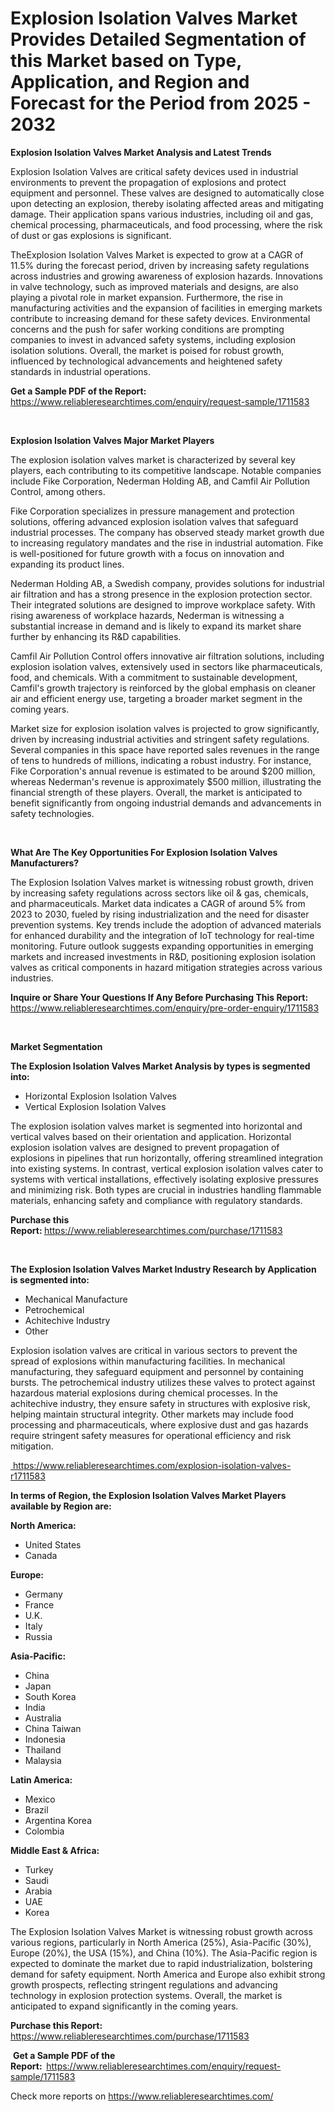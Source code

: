 <p><h1>Explosion Isolation Valves Market Provides Detailed Segmentation of this Market based on Type, Application, and Region and Forecast for the Period from 2025 - 2032</h1></p><p><strong>Explosion Isolation Valves Market Analysis and Latest Trends</strong></p>
<p><p>Explosion Isolation Valves are critical safety devices used in industrial environments to prevent the propagation of explosions and protect equipment and personnel. These valves are designed to automatically close upon detecting an explosion, thereby isolating affected areas and mitigating damage. Their application spans various industries, including oil and gas, chemical processing, pharmaceuticals, and food processing, where the risk of dust or gas explosions is significant.</p><p>TheExplosion Isolation Valves Market is expected to grow at a CAGR of 11.5% during the forecast period, driven by increasing safety regulations across industries and growing awareness of explosion hazards. Innovations in valve technology, such as improved materials and designs, are also playing a pivotal role in market expansion. Furthermore, the rise in manufacturing activities and the expansion of facilities in emerging markets contribute to increasing demand for these safety devices. Environmental concerns and the push for safer working conditions are prompting companies to invest in advanced safety systems, including explosion isolation solutions. Overall, the market is poised for robust growth, influenced by technological advancements and heightened safety standards in industrial operations.</p></p>
<p><strong>Get a Sample PDF of the Report:&nbsp;</strong> <a href="https://www.reliableresearchtimes.com/enquiry/request-sample/1711583?utm_campaign=2220&utm_medium=2&utm_source=Github&utm_content=ia&utm_term=08042025&utm_id=explosion-isolation-valves">https://www.reliableresearchtimes.com/enquiry/request-sample/1711583</a></p>
<p>&nbsp;</p>
<p><strong>Explosion Isolation Valves Major Market Players</strong></p>
<p><p>The explosion isolation valves market is characterized by several key players, each contributing to its competitive landscape. Notable companies include Fike Corporation, Nederman Holding AB, and Camfil Air Pollution Control, among others.</p><p>Fike Corporation specializes in pressure management and protection solutions, offering advanced explosion isolation valves that safeguard industrial processes. The company has observed steady market growth due to increasing regulatory mandates and the rise in industrial automation. Fike is well-positioned for future growth with a focus on innovation and expanding its product lines.</p><p>Nederman Holding AB, a Swedish company, provides solutions for industrial air filtration and has a strong presence in the explosion protection sector. Their integrated solutions are designed to improve workplace safety. With rising awareness of workplace hazards, Nederman is witnessing a substantial increase in demand and is likely to expand its market share further by enhancing its R&D capabilities.</p><p>Camfil Air Pollution Control offers innovative air filtration solutions, including explosion isolation valves, extensively used in sectors like pharmaceuticals, food, and chemicals. With a commitment to sustainable development, Camfil's growth trajectory is reinforced by the global emphasis on cleaner air and efficient energy use, targeting a broader market segment in the coming years.</p><p>Market size for explosion isolation valves is projected to grow significantly, driven by increasing industrial activities and stringent safety regulations. Several companies in this space have reported sales revenues in the range of tens to hundreds of millions, indicating a robust industry. For instance, Fike Corporation's annual revenue is estimated to be around $200 million, whereas Nederman's revenue is approximately $500 million, illustrating the financial strength of these players. Overall, the market is anticipated to benefit significantly from ongoing industrial demands and advancements in safety technologies.</p></p>
<p>&nbsp;</p>
<p><strong>What Are The Key Opportunities For Explosion Isolation Valves Manufacturers?</strong></p>
<p><p>The Explosion Isolation Valves market is witnessing robust growth, driven by increasing safety regulations across sectors like oil & gas, chemicals, and pharmaceuticals. Market data indicates a CAGR of around 5% from 2023 to 2030, fueled by rising industrialization and the need for disaster prevention systems. Key trends include the adoption of advanced materials for enhanced durability and the integration of IoT technology for real-time monitoring. Future outlook suggests expanding opportunities in emerging markets and increased investments in R&D, positioning explosion isolation valves as critical components in hazard mitigation strategies across various industries.</p></p>
<p><strong>Inquire or Share Your Questions If Any Before Purchasing This Report:</strong> <a href="https://www.reliableresearchtimes.com/enquiry/pre-order-enquiry/1711583?utm_campaign=2220&utm_medium=2&utm_source=Github&utm_content=ia&utm_term=08042025&utm_id=explosion-isolation-valves">https://www.reliableresearchtimes.com/enquiry/pre-order-enquiry/1711583</a></p>
<p>&nbsp;</p>
<p><strong>Market Segmentation</strong></p>
<p><strong>The Explosion Isolation Valves Market Analysis by types is segmented into:</strong></p>
<p><ul><li>Horizontal Explosion Isolation Valves</li><li>Vertical Explosion Isolation Valves</li></ul></p>
<p><p>The explosion isolation valves market is segmented into horizontal and vertical valves based on their orientation and application. Horizontal explosion isolation valves are designed to prevent propagation of explosions in pipelines that run horizontally, offering streamlined integration into existing systems. In contrast, vertical explosion isolation valves cater to systems with vertical installations, effectively isolating explosive pressures and minimizing risk. Both types are crucial in industries handling flammable materials, enhancing safety and compliance with regulatory standards.</p></p>
<p><strong>Purchase this Report:&nbsp;</strong><a href="https://www.reliableresearchtimes.com/purchase/1711583?utm_campaign=2220&utm_medium=2&utm_source=Github&utm_content=ia&utm_term=08042025&utm_id=explosion-isolation-valves">https://www.reliableresearchtimes.com/purchase/1711583</a></p>
<p>&nbsp;</p>
<p><strong>The Explosion Isolation Valves Market Industry Research by Application is segmented into:</strong></p>
<p><ul><li>Mechanical Manufacture</li><li>Petrochemical</li><li>Achitechive Industry</li><li>Other</li></ul></p>
<p><p>Explosion isolation valves are critical in various sectors to prevent the spread of explosions within manufacturing facilities. In mechanical manufacturing, they safeguard equipment and personnel by containing bursts. The petrochemical industry utilizes these valves to protect against hazardous material explosions during chemical processes. In the achitechive industry, they ensure safety in structures with explosive risk, helping maintain structural integrity. Other markets may include food processing and pharmaceuticals, where explosive dust and gas hazards require stringent safety measures for operational efficiency and risk mitigation.</p></p>
<p><a href="https://www.reliableresearchtimes.com/explosion-isolation-valves-r1711583?utm_campaign=2220&utm_medium=2&utm_source=Github&utm_content=ia&utm_term=08042025&utm_id=explosion-isolation-valves">&nbsp;https://www.reliableresearchtimes.com/explosion-isolation-valves-r1711583</a></p>
<p><strong>In terms of Region, the Explosion Isolation Valves Market Players available by Region are:</strong></p>
<p>
    <p> <strong> North America: </strong>
        <ul>
            <li>United States</li>
            <li>Canada</li>
        </ul>
        </p> 
    <p> <strong> Europe: </strong>
        <ul>
            <li>Germany</li>
            <li>France</li>
            <li>U.K.</li>
            <li>Italy</li>
            <li>Russia</li>
        </ul>
        </p> 
    <p> <strong> Asia-Pacific: </strong>
        <ul>
            <li>China</li>
            <li>Japan</li>
            <li>South Korea</li>
            <li>India</li>
            <li>Australia</li>
            <li>China Taiwan</li>
            <li>Indonesia</li>
            <li>Thailand</li>
            <li>Malaysia</li>
        </ul>
        </p> 
    <p> <strong> Latin America: </strong>
        <ul>
            <li>Mexico</li>
            <li>Brazil</li>
            <li>Argentina Korea</li>
            <li>Colombia</li>
        </ul>
        </p> 
    <p> <strong> Middle East & Africa: </strong>
        <ul>
            <li>Turkey</li>
            <li>Saudi</li>
            <li>Arabia</li>
            <li>UAE</li>
            <li>Korea</li>
        </ul>
    </p>
    </p>
<p><p>The Explosion Isolation Valves Market is witnessing robust growth across various regions, particularly in North America (25%), Asia-Pacific (30%), Europe (20%), the USA (15%), and China (10%). The Asia-Pacific region is expected to dominate the market due to rapid industrialization, bolstering demand for safety equipment. North America and Europe also exhibit strong growth prospects, reflecting stringent regulations and advancing technology in explosion protection systems. Overall, the market is anticipated to expand significantly in the coming years.</p></p>
<p><strong>Purchase this Report: </strong><a href="https://www.reliableresearchtimes.com/purchase/1711583?utm_campaign=2220&utm_medium=2&utm_source=Github&utm_content=ia&utm_term=08042025&utm_id=explosion-isolation-valves">https://www.reliableresearchtimes.com/purchase/1711583</a></p>
<p>&nbsp;<strong>Get a Sample PDF of the Report:&nbsp;&nbsp;</strong><a href="https://www.reliableresearchtimes.com/enquiry/request-sample/1711583?utm_campaign=2220&utm_medium=2&utm_source=Github&utm_content=ia&utm_term=08042025&utm_id=explosion-isolation-valves">https://www.reliableresearchtimes.com/enquiry/request-sample/1711583</a></p>
<p><strong></strong></p>
<p>Check more reports on <a href="https://www.reliableresearchtimes.com/?utm_campaign=2220&utm_medium=2&utm_source=Github&utm_content=ia&utm_term=08042025&utm_id=explosion-isolation-valves">https://www.reliableresearchtimes.com/</a></p>
